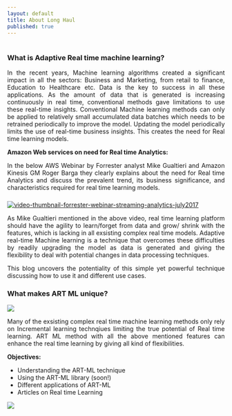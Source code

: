 ```yaml
---
layout: default
title: About Long Haul
published: true
---
```


<div class="post">
	<h1 class="pageTitle"> </h1>
  	<h3> What is Adaptive Real time machine learning?</h3>
  	<style>body {text-align: justify;}</style>
  	<div class="body">
  		<p>In the recent years, Machine learning algorithms created a significant impact in all the sectors: Business and Marketing, from retail to finance, Education to Healthcare etc. Data is the key to success in all these applications. As the amount of data that is generated is increasing continuously in real time, conventional methods gave limitations to use these real-time insights. Conventional Machine learning methods can only be applied to relatively small accumulated data batches which needs to be retrained periodically to improve the model. Updating the model periodically limits the use of real-time business insights. This creates the need for Real time learning models. </p> 
      <p><b>Amazon Web services on need for Real time Analytics:</b></p>
      <p>In the below AWS Webinar by Forrester analyst Mike Gualtieri and Amazon Kinesis GM Roger Barga  they clearly explains about the need for Real time Analytics and discuss the prevalent trend, its business significance, and characteristics required for real time learning models.  </p>
      <div class="videobox parbase section"> 
         <a href="https://youtu.be/-L0WIMY_gaU"> <h3> <span itemprop="name"></span> </h3>  
         <div id="element-563893c3-c626-4a11-988f-ea554cf97284" class="video-box video-box-full" itemscope="" itemtype="http://schema.org/VideoObject" data-video-url="https://youtu.be/-L0WIMY_gaU" data-start-time="0" data-video-name="" data-video-path="/kinesis/streaming-analytics-webinar">
           <meta itemprop="duration" content="T0S" />
           <h3> <meta itemprop="thumbnailUrl" content="//d1.awsstatic.com/video-thumbs/Kinesis/video-thumbnail-forrester-webinar-streaming-analytics-july2017.413e2ef761265ee56c972e1516012a040ddf1fb7.gif" /> 
           <meta itemprop="embedURL" content="https://youtu.be/-L0WIMY_gaU" /> </h3>
           <div class="thumb"> 
            <i class="play-video"></i> 
            <div class="image thumbnail parbase"> 
             <img alt="video-thumbnail-forrester-webinar-streaming-analytics-july2017" title="video-thumbnail-forrester-webinar-streaming-analytics-july2017" src="//d1.awsstatic.com/video-thumbs/Kinesis/video-thumbnail-forrester-webinar-streaming-analytics-july2017.413e2ef761265ee56c972e1516012a040ddf1fb7.gif" /> 
            </div> 
           </div> 
           <div class="video-meta"> 
           </div> 
          </div> </a> 
         <script>
  require(["scripts"], function() {
    $.awsComponent.videoBox('#element-563893c3-c626-4a11-988f-ea554cf97284');
  });
</script> 
        </div> 
		<p> As Mike Gualtieri mentioned in the above video, real time learning platform should have the agility to learn/forget from data and grow/ shrink with the features, which is lacking in all exsisting complex real time models. Adaptive real-time Machine learning is a technique that overcomes these difficulties  by readily upgrading the model as data is generated and giving the flexibility to deal with potential changes in data processing techniques.</p> 
          <p>This blog uncovers the potentiality of this simple yet powerful technique discussing how to use it and different use cases. </p>
      </div>
    <h3>What makes ART ML unique?</h3>
  	<style>img {display: block;margin-left: auto;margin-right: auto;} </style>
	<img src="{{ '/assets/img/Artmalfeatures.PNG' | prepend: site.baseurl }}" >
  	<div class="body">
      	<p> Many of the exsisting complex real time machine learning methods only rely on Incremental learning technqiues limiting the true potential of Real time learning. ART ML method with all the above mentioned features can enhance the real time learning by giving all kind of flexibilities. </p>
      	<p> <b> Objectives: </b> </p>
	<ul>
		<li> Understanding the ART-ML technique </li>
  		<li> Using the ART-ML library (soon!)</li>
  		<li> Different applications of ART-ML</li>
  		<li> Articles on Real time Learning</li>
  	</ul>
</div>
	<style>img {display: block;margin-left: auto;margin-right: auto;} </style>
	<img src="{{ '/assets/img/real_time_machine_learnin.jpg' | prepend: site.baseurl }}" >
	
